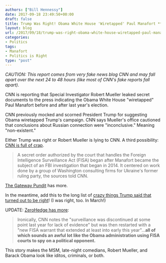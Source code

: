 ```yaml
---
authors: ["Bill Hennessy"]
date: 2017-09-18 23:49:50+00:00
draft: false
title: Trump Was Right! Obama White House 'Wiretapped' Paul Manafort **UPDATE**
layout: blog
url: /2017/09/18/trump-was-right-obama-white-house-wiretapped-paul-manafort/
categories:
- Politics
tags:
- Manafort
- Politics is Right
type: "post"
---
```


_CAUTION: This report comes from very fake news blog CNN and may fall apart over the next 24 to 48 hours (like most of CNN's fake reports fall apart)._

CNN is reporting that Special Investigator Robert Mueller leaked secret documents to the press indicating the Obama White House "wiretapped" Paul Manafort before and after last year's election.

CNN previously mocked and scorned President Trump for suggesting Obama wiretapped Trump's campaign. CNN says Mueller's office cautioned that conclusions about Russian connection were "inconclusive." Meaning "non-existent."

Either Trump was right or Robert Mueller is lying to CNN. A third possibility: [CNN is full of crap](https://www.cnn.com/2017/09/18/politics/paul-manafort-government-wiretapped-fisa-russians/index.html).



> A secret order authorized by the court that handles the Foreign Intelligence Surveillance Act (FISA) began after Manafort became the subject of an FBI investigation that began in 2014. It centered on work done by a group of Washington consulting firms for Ukraine's former ruling party, the sources told CNN.



[The Gateway Pundit](https://www.thegatewaypundit.com/2017/09/breaking-obama-fbi-wiretapped-trump-campaign-manager-2016-election/) has more.

In the meantime, add this to the long list of [crazy things Trump said that turned out to be right](https://hennessysview.com/2017/03/07/many-times-trumps-crazy-statements-turned-out-to-be-right/)! (I was right, too. In March!)

UPDATE: [ZeroHedge has more](https://www.zerohedge.com/news/2017-09-18/government-wiretapped-manafort-2014-was-threatened-indictment-during-house-raid-repo):



> Ironically, CNN notes the "surveillance was discontinued at some point last year for lack of evidence" but was then restarted with a "new FISA warrant that extended at least into early this year"...**all of which sounds an awful lot like the Obama administration using FISA courts to spy on a political opponent.**



This story makes the MSM, late-night comedians, Robert Mueller, and Barack Obama look like iditos, criminals, or both.
